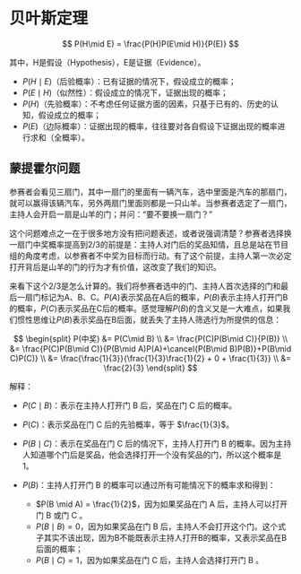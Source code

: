 # 贝叶斯定理

$$
P(H\mid E) = \frac{P(H)P(E\mid H)}{P(E)}
$$

其中，H是假设（Hypothesis），E是证据（Evidence）。

+ $P(H\mid E)$（后验概率）：已有证据的情况下，假设成立的概率；
+ $P(E\mid H)$（似然性）：假设成立的情况下，证据出现的概率；
+ $P(H)$（先验概率）：不考虑任何证据方面的因素，只基于已有的、历史的认知，假设成立的概率；
+ $P(E)$（边际概率）：证据出现的概率，往往要对各自假设下证据出现的概率进行求和（全概率）。

## 蒙提霍尔问题

参赛者会看见三扇门，其中一扇门的里面有一辆汽车，选中里面是汽车的那扇门，就可以赢得该辆汽车，另外两扇门里面则都是一只山羊。当参赛者选定了一扇门，主持人会开启一扇是山羊的门；并问：“要不要换一扇门？”

这个问题难点之一在于很多地方没有把问题表述，或者说强调清楚？参赛者选择换一扇门中奖概率提高到2/3的前提是：主持人对门后的奖品知情，且总是站在节目组的角度考虑，以参赛者不中奖为目标而行动。有了这个前提，主持人第一次必定打开背后是山羊的门的行为才有价值，这改变了我们的知识。

来看下这个2/3是怎么计算的。我们将参赛者选中的门、主持人首次选择的门和最后一扇门标记为A、B、C。$P(A)$表示奖品在A后的概率，<Notation type="line">$P(B)$表示主持人打开门B的概率</Notation>，$P(C)$表示奖品在C后的概率。感觉理解$P(B)$的含义又是一大难点，如果我们惯性思维让$P(B)$表示奖品在B后面，就丢失了主持人筛选行为所提供的信息：

$$
\begin{split}
P(中奖) &= P(C\mid B) \\
&= \frac{P(C)P(B\mid C)}{P(B)} \\
&= \frac{P(C)P(B\mid C)}{P(B\mid A)P(A)+\cancel{P(B\mid B)P(B)}+P(B\mid C)P(C)} \\
&= \frac{\frac{1}{3}}{\frac{1}{3}\frac{1}{2} + 0 + \frac{1}{3}} \\
&= \frac{2}{3}
\end{split}
$$

解释：

- $P(C \mid B)$：表示在主持人打开门 B  后，奖品在门 C 后的概率。
- $P(C)$：表示奖品在门 C 后的先验概率，等于 $\frac{1}{3}$。
- $P(B \mid C)$：表示在奖品在门 C 后的情况下，主持人打开门 B 的概率。因为主持人知道哪个门后是奖品，他会选择打开一个没有奖品的门，所以这个概率是 1。
- $P(B)$：主持人打开门 B 的概率可以通过所有可能情况下的概率求和得到：

  - $P(B \mid A) = \frac{1}{2}$，因为如果奖品在门 A 后，主持人可以打开门 B 或门 C 。
  - $P(B \mid B) = 0$，因为如果奖品在门 B 后，主持人不会打开这个门。这个式子其实不该出现，因为B不能既表示主持人打开B的概率，又表示奖品在B后面的概率；
  - $P(B \mid C) = 1$，因为如果奖品在门 C 后，主持人会选择打开门 B 。

